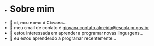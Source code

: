 - # Sobre mim
- 👋 oi, meu nome é Giovana...
- 👀 meu email de contato é giovana.contato.almeida@escola.pr.gov.br
- 🌱 estou interessada em aprender a programar novas linguagens...
- 💞️ eu estou aprendendo a programar recentemente...


<!---
gicontato/gicontato is a ✨ special ✨ repository because its `README.md` (this file) appears on your GitHub profile.
You can click the Preview link to take a look at your changes.
--->
